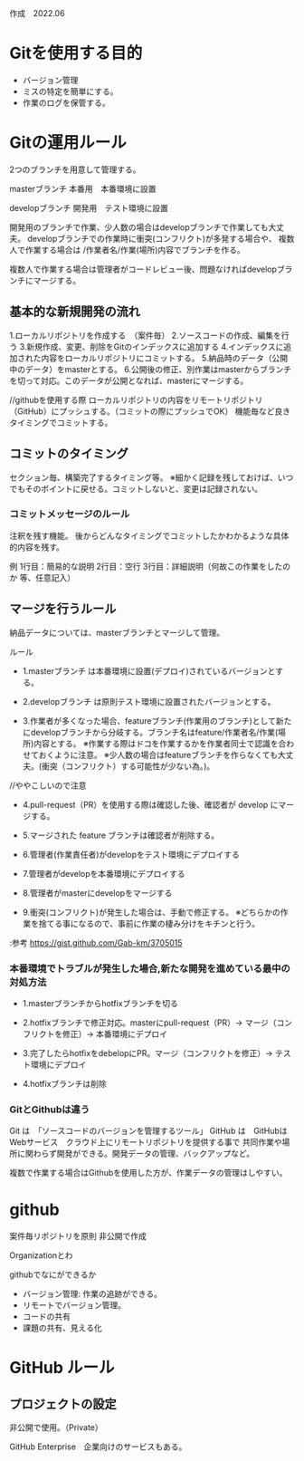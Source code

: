 作成　2022.06

# Gitを使用する目的
- バージョン管理
- ミスの特定を簡単にする。
- 作業のログを保管する。

# Gitの運用ルール
2つのブランチを用意して管理する。

masterブランチ
本番用　本番環境に設置

developブランチ
開発用　テスト環境に設置

開発用のブランチで作業、少人数の場合はdevelopブランチで作業しても大丈夫。
developブランチでの作業時に衝突(コンフリクト)が多発する場合や、
複数人で作業する場合は /作業者名/作業(場所)内容でブランチを作る。

複数人で作業する場合は管理者がコードレビュー後、問題なければdevelopブランチにマージする。


## 基本的な新規開発の流れ
1.ローカルリポジトリを作成する　（案件毎）
2.ソースコードの作成、編集を行う
3.新規作成、変更、削除をGitのインデックスに追加する
4.インデックスに追加された内容をローカルリポジトリにコミットする。
5.納品時のデータ（公開中のデータ）をmasterとする。
6.公開後の修正、別作業はmasterからブランチを切って対応。このデータが公開となれば、masterにマージする。

//githubを使用する際 
ローカルリポジトリの内容をリモートリポジトリ（GitHub）にプッシュする。（コミットの際にプッシュでOK）
機能毎など良きタイミングでコミットする。

## コミットのタイミング
セクション毎、構築完了するタイミング等。
※細かく記録を残しておけば、いつでもそのポイントに戻せる。コミットしないと、変更は記録されない。

### コミットメッセージのルール
注釈を残す機能。
後からどんなタイミングでコミットしたかわかるような具体的内容を残す。

例
1行目：簡易的な説明
2行目：空行
3行目：詳細説明（何故この作業をしたのか 等、任意記入）
 

## マージを行うルール
納品データについては、masterブランチとマージして管理。

ルール
- 1.masterブランチ は本番環境に設置(デプロイ)されているバージョンとする。

- 2.developブランチ は原則テスト環境に設置されたバージョンとする。

- 3.作業者が多くなった場合、featureブランチ(作業用のブランチ)として新たにdevelopブランチから分岐する。ブランチ名はfeature/作業者名/作業(場所)内容とする。
※作業する際はドコを作業するかを作業者同士で認識を合わせておくように注意。
※少人数の場合はfeatureブランチを作らなくても大丈夫。(衝突（コンフリクト）する可能性が少ない為。)。

//ややこしいので注意
- 4.pull-request（PR）を使用する際は確認した後、確認者が develop にマージする。　

- 5.マージされた feature ブランチは確認者が削除する。

- 6.管理者(作業責任者)がdevelopをテスト環境にデプロイする

- 7.管理者がdevelopを本番環境にデプロイする

- 8.管理者がmasterにdevelopをマージする

- 9.衝突(コンフリクト)が発生した場合は、手動で修正する。
※どちらかの作業を捨てる事になるので、事前に作業の棲み分けをキチンと行う。

:参考
https://gist.github.com/Gab-km/3705015


### 本番環境でトラブルが発生した場合,新たな開発を進めている最中の対処方法
- 1.masterブランチからhotfixブランチを切る

- 2.hotfixブランチで修正対応。masterにpull-request（PR）-> マージ（コンフリクトを修正）-> 本番環境にデプロイ

- 3.完了したらhotfixをdebelopにPR。マージ（コンフリクトを修正）-> テスト環境にデプロイ

- 4.hotfixブランチは削除


### GitとGithubは違う
Git は　「ソースコードのバージョンを管理するツール」
GitHub は　GitHubはWebサービス　クラウド上にリモートリポジトリを提供する事で
共同作業や場所に関わらず開発ができる。開発データの管理、バックアップなど。

複数で作業する場合はGithubを使用した方が、作業データの管理はしやすい。

# github
案件毎リポジトリを原則 非公開で作成

Organizationとわ


githubでなにができるか
- バージョン管理: 作業の追跡ができる。
- リモートでバージョン管理。
- コードの共有
- 課題の共有、見える化



# GitHub ルール
## プロジェクトの設定
非公開で使用。（Private）

GitHub Enterprise　企業向けのサービスもある。


